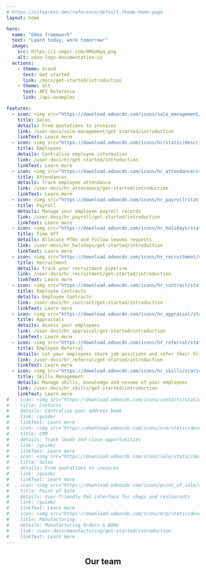 ```yaml
---
# https://vitepress.dev/reference/default-theme-home-page
layout: home

hero:
  name: "Odoo framework"
  text: "Learn today, work tomorrow!"
  image:
    src: https://i.imgur.com/mMGoNyq.png
    alt: odoo-logo-documentation-uz
  actions:
    - theme: brand
      text: Get started
      link: /docs/get-started/introduction
    - theme: alt
      text: API Reference
      link: /api-examples

features:
  - icon: <img src="https://download.odoocdn.com/icons/sale_management/static/description/icon.svg"/>
    title: Sales
    details: From quotations to invoices
    link: /user-docs/sale-management/get-started/introduction
    linkText: Learn more
  - icon: <img src="https://download.odoocdn.com/icons/hr/static/description/icon.svg"/>
    title: Employees
    details: Centralize employee information
    link: /user-docs/hr/get-started/introduction
    linkText: Learn more
  - icon: <img src="https://download.odoocdn.com/icons/hr_attendance/static/description/icon.svg"/>
    title: Attendances
    details: Track employee attendance
    link: /user-docs/hr_attendance/get-started/introduction
    linkText: Learn more
  - icon: <img src="https://download.odoocdn.com/icons/hr_payroll/static/description/icon.svg"/>
    title: Payroll
    details: Manage your employee payroll records
    link: /user-docs/hr_payroll/get-started/introduction
    linkText: Learn more
  - icon: <img src="https://download.odoocdn.com/icons/hr_holidays/static/description/icon.svg"/>
    title: Time Off
    details: Allocate PTOs and follow leaves requests
    link: /user-docs/hr_holidays/get-started/introduction
    linkText: Learn more
  - icon: <img src="https://download.odoocdn.com/icons/hr_recruitment/static/description/icon.svg"/>
    title: Recruitment
    details: Track your recruitment pipeline
    link: /user-docs/hr_recruitment/get-started/introduction
    linkText: Learn more
  - icon: <img src="https://download.odoocdn.com/icons/hr_contract/static/description/icon.svg"/>
    title: Employee Contracts
    details: Employee Contracts
    link: /user-docs/hr_contract/get-started/introduction
    linkText: Learn more
  - icon: <img src="https://download.odoocdn.com/icons/hr_appraisal/static/description/icon.svg"/>
    title: Appraisals
    details: Assess your employees
    link: /user-docs/hr_appraisal/get-started/introduction
    linkText: Learn more
  - icon: <img src="https://download.odoocdn.com/icons/hr_referral/static/description/icon.svg"/>
    title: Employee Referral
    details: Let your employees share job positions and refer their friends
    link: /user-docs/hr_referral/get-started/introduction
    linkText: Learn more
  - icon: <img src="https://download.odoocdn.com/icons/hr_skills/static/description/icon.svg"/>
    title: Skills Management
    details: Manage skills, knowledge and resume of your employees
    link: /user-docs/hr_skills/get-started/introduction
    linkText: Learn more
#  - icon: <img src="https://download.odoocdn.com/icons/contacts/static/description/icon.svg"/>
#    title: Contacts
#    details: Centralize your address book
#    link: /guide/
#    linkText: Learn more
#  - icon: <img src="https://download.odoocdn.com/icons/crm/static/description/icon.svg"/>
#    title: CRM
#    details: Track leads and close opportunities
#    link: /guide/
#    linkText: Learn more
#  - icon: <img src="https://download.odoocdn.com/icons/sale/static/description/icon.svg"/>
#    title: Sales
#    details: From quotations to invoices
#    link: /guide/
#    linkText: Learn more
#  - icon: <img src="https://download.odoocdn.com/icons/point_of_sale/static/description/icon.svg"/>
#    title: Point of Sale
#    details: User-friendly PoS interface for shops and restaurants
#    link: /guide/
#    linkText: Learn more
#  - icon: <img src="https://download.odoocdn.com/icons/mrp/static/description/icon.svg"/>
#    title: Manufacturing
#    details: Manufacturing Orders & BOMs
#    link: /user-docs/manufacturing/get-started/introduction
#    linkText: Learn more
---
```


<script setup>
import { VPTeamMembers } from 'vitepress/theme';

const members = [
  {
    avatar: 'https://www.github.com/zedcentury.png',
    name: 'Asliddin Maxmudov',
    title: 'Creator',
    links: [
      { icon: 'github', link: 'https://github.com/zedcentury' },
      { icon: 'twitter', link: 'https://twitter.com/zedcentury' },
      { icon: 'youtube', link: 'https://youtube.com/zedcentury' },
    ]
  },
]
</script>

<h2 style="text-align: center">Our team</h2>

<VPTeamMembers size="small" :members="members" />
